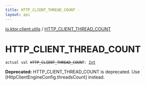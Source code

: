 ```yaml
---
title: HTTP_CLIENT_THREAD_COUNT - 
layout: api
---
```


<div class='api-docs-breadcrumbs'><a href="index.html">io.ktor.client.utils</a> / <a href="./-h-t-t-p_-c-l-i-e-n-t_-t-h-r-e-a-d_-c-o-u-n-t.html">HTTP_CLIENT_THREAD_COUNT</a></div>

# HTTP_CLIENT_THREAD_COUNT

<div class="signature"><code><span class="keyword">actual</span> <span class="keyword">val </span><s><span class="identifier">HTTP_CLIENT_THREAD_COUNT</span></s><span class="symbol">: </span><a href="https://kotlinlang.org/api/latest/jvm/stdlib/kotlin/-int/index.html"><span class="identifier">Int</span></a></code></div>

**Deprecated:** HTTP_CLIENT_THREAD_COUNT is deprecated. Use [HttpClientEngineConfig.threadsCount] instead.

